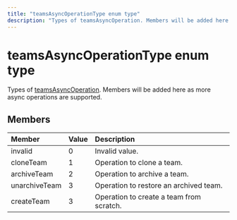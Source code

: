 ```yaml
---
title: "teamsAsyncOperationType enum type"
description: "Types of teamsAsyncOperation. Members will be added here as more async operations are supported."
---
```


# teamsAsyncOperationType enum type



Types of [teamsAsyncOperation](teamsasyncoperation.md). Members will be added here as more async operations are supported.

## Members

| Member | Value| Description |
|:---------------|:--------|:----------|
|invalid|0|Invalid value.|
|cloneTeam|1|Operation to clone a team.|
|archiveTeam|2|Operation to archive a team.|
|unarchiveTeam|3|Operation to restore an archived team.|
|createTeam|3|Operation to create a team from scratch.|

